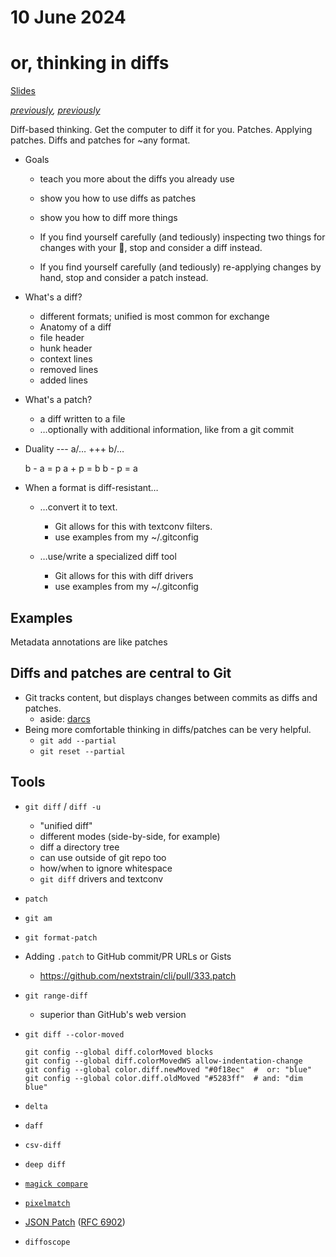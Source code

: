 # 10 June 2024
# or, thinking in diffs

[Slides](https://docs.google.com/presentation/d/1D92hCsFdwnAXYMQ_rGC-xuI9tv593zMEEKGqWn9tIVo)

_[previously](2023-07-17.md), [previously](2024-06-07.md)_

Diff-based thinking.  Get the computer to diff it for you.  Patches.  Applying
patches.  Diffs and patches for ~any format.

- Goals
  - teach you more about the diffs you already use
  - show you how to use diffs as patches
  - show you how to diff more things

  - If you find yourself carefully (and tediously) inspecting two things for
    changes with your 👀, stop and consider a diff instead.

  - If you find yourself carefully (and tediously) re-applying changes by hand,
    stop and consider a patch instead.

- What's a diff?
  - different formats; unified is most common for exchange
  - Anatomy of a diff
  - file header
  - hunk header
  - context lines
  - removed lines
  - added lines

- What's a patch?
  - a diff written to a file
  - …optionally with additional information, like from a git commit

- Duality
     --- a/…
     +++ b/…

     b - a = p
     a + p = b
     b - p = a

- When a format is diff-resistant…
  - …convert it to text.
    - Git allows for this with textconv filters.
    - use examples from my ~/.gitconfig

  - …use/write a specialized diff tool
    - Git allows for this with diff drivers
    - use examples from my ~/.gitconfig


## Examples

Metadata annotations are like patches

## Diffs and patches are central to Git

- Git tracks content, but displays changes between commits as diffs and patches.
  - aside: [darcs](https://darcs.net/DifferencesFromGit)
- Being more comfortable thinking in diffs/patches can be very helpful.
  - `git add --partial`
  - `git reset --partial`

## Tools

- `git diff` / `diff -u`
  - "unified diff"
  - different modes (side-by-side, for example)
  - diff a directory tree
  - can use outside of git repo too
  - how/when to ignore whitespace
  - `git diff` drivers and textconv

- `patch`
- `git am`
- `git format-patch`
- Adding `.patch` to GitHub commit/PR URLs or Gists
  - <https://github.com/nextstrain/cli/pull/333.patch>

- `git range-diff`
  - superior than GitHub's web version

- `git diff --color-moved`

  ```console
  git config --global diff.colorMoved blocks
  git config --global diff.colorMovedWS allow-indentation-change
  git config --global color.diff.newMoved "#0f18ec"  #  or: "blue"
  git config --global color.diff.oldMoved "#5283ff"  # and: "dim blue"
  ```

- `delta`

- `daff`
- `csv-diff`
- `deep diff`

- [`magick compare`](https://imagemagick.org/Usage/compare/)
- [`pixelmatch`](https://github.com/mapbox/pixelmatch)

- [JSON Patch](https://jsonpatch.com/) ([RFC 6902](https://datatracker.ietf.org/doc/html/rfc6902/))

- `diffoscope`

